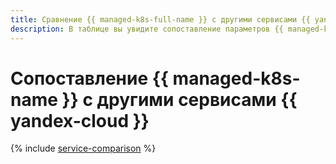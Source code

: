 ```yaml
---
title: Сравнение {{ managed-k8s-full-name }} с другими сервисами {{ yandex-cloud }}
description: В таблице вы увидите сопоставление параметров {{ managed-k8s-full-name }} и других сервисов {{ yandex-cloud }}.
---
```


# Сопоставление {{ managed-k8s-name }} с другими сервисами {{ yandex-cloud }}

{% include [service-comparison](../_includes/service-comparison.md) %}